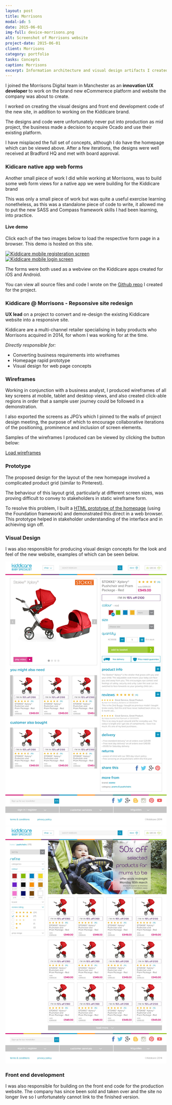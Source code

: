 ```yaml
---
layout: post
title: Morrisons
modal-id: 5
date: 2015-06-01
img-full: device-morrisons.png
alt: Screenshot of Morrisons website
project-date: 2015-06-01
client: Morrisons
category: portfolio
tasks: Concepts 
caption: Morrisons
excerpt: Information architecture and visual design artifacts I created for new Kiddicare and Morrisons responsive eCommerce web platforms. 
---
```


I joined the Morrisons Digital team in Manchester as an <strong>innovation UX developer</strong> to work on the brand new eCommerece platform and website the company was about to create. 

I worked on creating the visual designs and front end development code of the new site, in addition to working on the Kiddicare brand. 

The designs and code were unfortunately never put into production as mid project, the business made a decision to acquire Ocado and use their existing platform. 

I have  misplaced the full set of concepts, although I do have the homepage which can be viewed above.  After a few iterations, the designs were well received at Bradford HQ and met with board approval. 

### Kidicare native app web forms

Another small piece of work I did while working at Morrisons, was to build some web form views for a native app we were building for the Kiddicare brand

This was only a small piece of work but was quite a useful exercise learning nonetheless, as this was a standalone piece of code to write, it allowed me to put the new SASS and Compass framework skills I had been learning, into practice.  

#### Live demo

Click each of the two images below to load the respective form page in a browser.  This demo is hosted on this site.  

<div class="row">
	<div class="col-xs-6">
		<a href="{{ base }}/kiddicare-login-screens/register.htm"><img src="{{ base }}/img/portfolio/kiddicare-forms-thumb.png" alt="Kiddicare mobile registeration screen"></a>
	</div>
	<div class="col-xs-6">
		<a href="{{ base }}/kiddicare-login-screens/login.htm">
		<img src="{{ base }}/img/portfolio/kk-login-thumb.jpg" alt="Kiddicare mobile login screen"></a>
	</div>
</div>

The forms were both used as a webview on the Kiddicare apps created for iOS and Android.

You can view all source files and code I wrote on the [Github repo](https://github.com/johnasp/login-screens) I created for the project.  

### Kiddicare @ Morrisons - Repsonsive site redesign

<strong>UX lead</strong> on a project to convert and re-design the existing Kiddicare website into a responsive site.   

Kiddicare are a multi-channel retailer specialising in baby products who Morrisons acquired in 2014, for whom I was working for at the time. 

*Directly responsible for:*

* Converting business requirements into wireframes
* Homepage rapid prototype
* Visual design for web page concepts

### Wireframes

Working in conjunction with a business analyst, I produced wireframes of all  key screens at mobile, tablet and desktop views, and also created click-able regions in order that a sample user journey could be followed in a demonstration.

I also exported the screens as JPG’s which I pinned to the walls of project design meeting, the purpose of which to encourage collaborative iterations of the positioning, prominence and inclusion of screen elements.  

Samples of the wireframes I produced can be viewed by clicking the button below:


<div class="wires">
	<a href="#" class="btn btn-default loadwires">Load wireframes</a>
</div>


### Prototype

The proposed design for the layout of the new homepage involved a complicated product grid (similar to Pinterest).

The behaviour of this layout grid, particularly at different screen sizes, was proving difficult to convey to stakeholders in static wireframe form.  

To resolve this problem, I built a <a href="/protos/kiddicare/demo.html"> HTML prototype of the homepage</a> (using the Foundation framework) and demonstrated this direct in a web browser.  This prototype helped in stakeholder understanding of the interface and in achieving sign off.

### Visual Design

I was also responsible for producing visual design concepts for the look and feel of the new website, examples of which can be seen below.  

<img src="/img/portfolio/kiddicare-comp1.jpg" alt="Kiddicare visual comp 1" />

<img src="/img/portfolio/kiddicare-comp2.jpg" alt="Kiddicare visual comp 2" />

### Front end development

I was also responsible for building on the front end code for the production website.  The company has since been sold and taken over and the site no longer live so I unfortunately cannot link to the finished version.